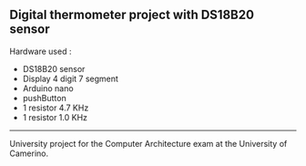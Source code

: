 **Digital thermometer project with DS18B20 sensor**
---------------------------------------------------------------
Hardware used : 
- DS18B20 sensor
- Display 4 digit 7 segment
- Arduino nano
- pushButton
- 1 resistor 4.7 KHz
- 1 resistor 1.0 KHz
--------------------------------------------------------------
University project for the Computer Architecture exam at the University of Camerino.
